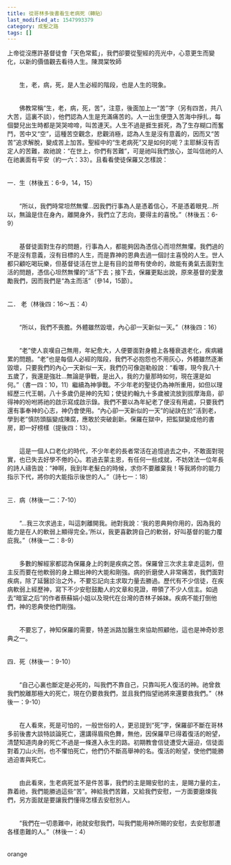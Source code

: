 ```yaml
---
title: 從哥林多後書看生老病死（轉貼）
last_modified_at: 1547993379
category: 成聖之路
tags: []
---
```


上帝從沒應許基督徒會「天色常藍」，我們卻要從聖經的亮光中，心意更生而變化，以新的價值觀去看待人生。<!--more-->陳潤棠牧師  <br><br><br>　　生，老，病，死，是人生必經的階段，也是人生的現象。 <br><br><br>　　佛教常稱“生，老，病，死，苦”，注意，後面加上一“苦”字（另有四苦，共八大苦，這裏不談），他們認為人生是充滿痛苦的。人一出生便墮入苦海中掙扎，每個嬰兒出生時都是哭哭啼啼，叫苦連天。人生不過是捱生捱死，為了生存糊口而奮鬥，苦中又“空”，這種苦空觀念，悲觀消極，認為人生是沒有意義的，因而又“苦苦”追求解脫，變成苦上加苦。聖經中的“生老病死”又是如何的呢？主耶穌沒有否定人的苦難，故祂說：“在世上，你們有苦難”，可是祂叫我們放心，並叫信祂的人在祂裏面有平安（約一六：33）。且看看使徒保羅又怎樣說： <br><br><br>一．生（林後五：6-9，14，15） <br><br><br>　　“所以，我們時常坦然無懼…因我們行事為人是憑着信心，不是憑着眼見…所以，無論是住在身內，離開身外，我們立了志向，要得主的喜悅。”（林後五：6-9） <br><br><br>　　基督徒面對生存的問題，行事為人，都能夠因為憑信心而坦然無懼。我們過的不是沒有意義，沒有目標的人生，而是靠神的恩典去過一個討主喜悅的人生。世人都只顧吃喝玩樂，但基督徒活在世上是有目的並帶有使命的，故能有勇氣去面對生活的問題，憑信心坦然無懼的“活”下去；接下去，保羅更點出說，原來基督的愛激勵我們，因而我們是“為主而活”（參14，15節）。 <br><br><br>二． 老（林後四：16～五：4） <br><br><br>　　“所以，我們不喪膽。外體雖然毀壞，內心卻一天新似一天。”（林後四：16） <br><br><br>　　“老”使人哀嘆自己無用，年紀愈大，人便要面對身體上各種衰退老化，疾病纏累的問題。“老”也是每個人必經的階段，我們不必抱怨也不用灰心，外體雖然逐漸毀壞，只要我們的內心一天新似一天，我們仍可像迦勒般說：“看哪，現今我八十五歲了，我還是強壯…無論是爭戰，是出入，我的力量那時如何，現在還是如何。”（書一四：10，11）繼續為神爭戰。不少年老的聖徒仍為神所重用，如但以理經歷三代王朝，八十多歲仍是神的先知；使徒約翰九十多歲被流放到拔摩海島，卻得神的吩咐將祂的啟示寫成啟示錄。我們不要以為年紀老了便沒有用處，只要我們還有事奉神的心志，神仍會使用。“內心卻一天新似的一天”的祕訣在於“活到老，學到老”慎防頭腦變成陳腐，應敢於突破創新。保羅在獄中，把監獄變成他的書房，即一好榜樣（提後四：13）。 <br><br><br>　　這是一個人口老化的時代，不少年老的長者常活在追憶過去之中，不敢面對現實，也已失去好學不倦的心。若過去蒙主恩，有任何一些成就，不妨效法一位年長的詩人禱告說：“神啊，我到年老髮白的時候，求你不要離棄我！等我將你的能力指示下代，將你的大能指示後世的人。”（詩七一：18） <br><br><br>三．病（林後一二：7-10） <br><br><br>　　“…我三次求過主，叫這刺離開我。祂對我說：‘我的恩典夠你用的，因為我的能力是在人的軟弱上顯得完全。’所以，我更喜歡誇自己的軟弱，好叫基督的能力覆庇我。”（林後一二：8-9） <br><br><br>　　多數的解經家都認為保羅身上的刺是疾病之苦。保羅曾三次求主拿走這刺，但主反而要在他軟弱的身上顯出神的大能和剛強。病的折磨使人非常痛苦，我們面對疾病，除了延醫診治之外，不要忘記向主求取力量去勝過。歷代有不少信徒，在疾病軟弱上經歷神，寫下不少安慰鼓勵人的文章和見證，帶領了不少人信主。如過去“暗室之后”的作者蔡蘇娟小姐以及現代在台灣的杏林子姊妹。疾病不能打倒他們，神的恩典使他們剛強。 <br><br><br>　　不要忘了，神知保羅的需要，特差派路加醫生來協助照顧他，這也是神奇妙恩典之一。 <br><br><br>四．死（林後一：9-10） <br><br><br>　　“自己心裏也斷定是必死的，叫我們不靠自己，只靠叫死人復活的神。祂曾救我們脫離那極大的死亡，現在仍要救我們，並且我們指望祂將來還要救我們。”（林後一：9-10） <br><br><br>　　在人看來，死是可怕的，一般世俗的人，更忌提到“死”字，保羅卻不斷在哥林多前後書大談特談論死亡，還講得眉飛色舞，無他，因保羅早已得着復活的盼望，清楚知道肉身的死亡不過是一條進入永生的路。初期教會信徒遭受大逼迫，信徒面對着刀山火刑，也不懼怕死亡，他們仍不斷高舉神的名。復活的盼望，使他們能勝過迫害與死亡。 <br><br><br>　　由此看來，生老病死並不是件苦事，我們的主是賜安慰的主，是賜力量的主，靠着祂，我們能勝過這些“苦”。神給我們苦難，又給我們安慰，一方面要磨煉我們，另方面就是要讓我們懂得怎樣去安慰別人。 <br><br><br>　　“我們在一切患難中，祂就安慰我們，叫我們能用神所賜的安慰，去安慰那遭各樣患難的人。”（林後一：4）<br><br><br>orange<br><br><p>&nbsp;</p><br>
